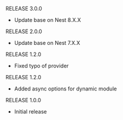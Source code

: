 RELEASE 3.0.0
* Update base on Nest 8.X.X

RELEASE 2.0.0
* Update base on Nest 7.X.X

RELEASE 1.2.0
* Fixed typo of provider

RELEASE 1.2.0
* Added async options for dynamic module

RELEASE 1.0.0
* Initial release